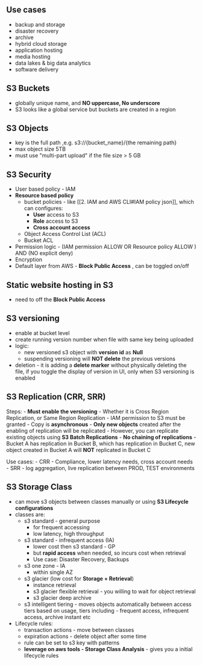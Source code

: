 ## Use cases

- backup and storage
- disaster recovery
- archive
- hybrid cloud storage
- application hosting
- media hosting
- data lakes & big data analytics
- software delivery


## S3 Buckets

- globally unique name, and **NO uppercase, No underscore**
- S3 looks like a global service but buckets are created in a region

## S3 Objects

- key is the full path ,e.g. s3://{bucket_name}/{the remaining path}
- max object size 5TB
- must use "multi-part upload" if the file size > 5 GB

## S3 Security

- User based policy - IAM
- **Resource based policy** 
	- bucket policies -  like [[2. IAM and AWS CLI#IAM policy json]], which can configures:
		- **User** access to S3
		- **Role** access to S3
		- **Cross account access**
	- Object Access Control List (ACL)
	- Bucket ACL
- Permission logic - (IAM permission ALLOW OR Resource policy ALLOW ) AND (NO explicit deny)
- Encryption
- Default layer from AWS - **Block Public Access** , can be toggled on/off

## Static website hosting in S3 
- need to off the **Block Public Access**

## S3 versioning

- enable at bucket level
- create running version number when file with same key being uploaded
- logic:
	- new versioned s3 object with **version id** as **Null**
	- suspending versioning will **NOT delete** the previous versions
 - deletion - it is adding a **delete marker** without physically deleting the file, if you toggle the display of version in UI, only when S3 versioning is enabled
 
## S3 Replication (CRR, SRR)

Steps:
	- **Must enable the versioning**
	- Whether it is Cross Region Replication, or Same Region Replication
	- IAM permission to S3 must be granted
	- Copy is **asynchronous**
	- **Only new objects** created after the enabling of replication will be replicated
	- However, you can replicate existing objects using **S3 Batch Replications**
	- **No chaining of replications** - Bucket A has replication in Bucket B, which has replication in Bucket C, new object created in Bucket A will **NOT** replicated in Bucket C

Use cases:
	- CRR - Compliance, lower latency needs, cross account needs
	- SRR - log aggregation, live replication between PROD, TEST environments

## S3 Storage Class

- can move s3 objects between classes manually or using **S3 Lifecycle configurations**
- classes are:
	- s3 standard - general purpose
		- for frequent accessing
		- low latency, high throughput
	- s3 standard - infrequent access (IA)
		- lower cost then s3 standard - GP
		- but **rapid access** when needed, so incurs cost when retrieval
		- Use case: Disaster Recovery, Backups
	- s3 one zone - IA
		- within single AZ
	- s3 glacier (low cost for **Storage + Retrieval**)
		- instance retrieval
		- s3 glacier flexible retrieval - you willing to wait for object retrieval
		- s3 glacier deep archive
	- s3 intelligent tiering - moves objects automatically between access tiers based on usage, tiers including - frequent access, infrequent access, archive instant etc
- Lifecycle rules:
	- transaction actions - move between classes
	- expiration actions - delete object after some time
	- rule can be set to s3 key with patterns
	- **leverage on aws tools - Storage Class Analysis** - gives you a initial lifecycle rules